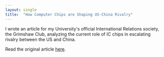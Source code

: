 ```yaml
---
layout: single
title:  "How Computer Chips are Shaping US-China Rivalry"
---
```



I wrote an article for my University's official International Relations society, the Grimshaw Club, analyzing the current role of IC chips in escalating rivalry between the US and China. 


Read the original article [here](https://www.grimshawclub.org/post/how-computer-chips-are-shaping-us-china-great-power-rivalry).



